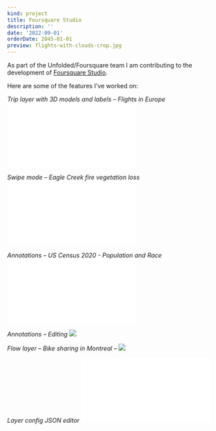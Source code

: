 ```yaml
---
kind: project
title: Foursquare Studio
description: ''
date: '2022-09-01'
orderDate: 2045-01-01
preview: flights-with-clouds-crop.jpg
---
```


As part of the Unfolded/Foursquare team I am contributing to the development of [Foursquare Studio](https://studio.foursquare.com).

Here are some of the features I've worked on:

<i>Trip layer with 3D models and labels – Flights in Europe</i>
<embed src="flights-with-clouds-50.mp4" />

<i>Swipe mode – Eagle Creek fire vegetation loss</i>
<embed src="Eagle-Creek-Fire-33.mp4" />

<i>Annotations – US Census 2020 - Population and Race</i>
<embed src="fsq-annotations.mp4" />

<i>Annotations – Editing</i>
<img src="annotations.jpg">

<i>Flow layer – Bike sharing in Montreal – </i>
<img src="unfolded-flow-layer-bixi.jpg">

[](2.jpg)

<i>Layer config JSON editor</i>
<embed src="layer-config-json-editor.mp4" />
